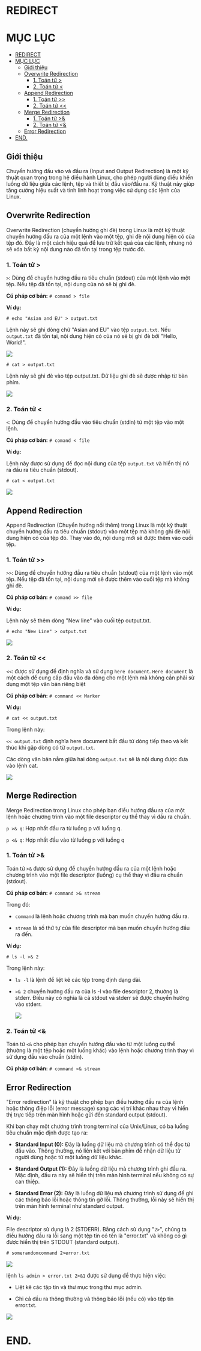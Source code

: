 # REDIRECT

# MỤC LỤC
- [REDIRECT](#redirect)
- [MỤC LỤC](#mục-lục)
  - [Giới thiệu](#giới-thiệu)
  - [Overwrite Redirection](#overwrite-redirection)
    - [1. Toán tử \>](#1-toán-tử-)
    - [2. Toán tử \<](#2-toán-tử-)
  - [Append Redirection](#append-redirection)
    - [1. Toán tử \>\>](#1-toán-tử--1)
    - [2. Toán tử \<\<](#2-toán-tử--1)
  - [Merge Redirection](#merge-redirection)
    - [1. Toán tử \>\&](#1-toán-tử--2)
    - [2. Toán tử \<\&](#2-toán-tử--2)
  - [Error Redirection](#error-redirection)
- [END.](#end)
## Giới thiệu

Chuyển hướng đầu vào và đầu ra (Input and Output Redirection) là một kỹ thuật quan trọng trong hệ điều hành Linux, cho phép người dùng điều khiển luồng dữ liệu giữa các lệnh, tệp và thiết bị đầu vào/đầu ra. Kỹ thuật này giúp tăng cường hiệu suất và tính linh hoạt trong việc sử dụng các lệnh của Linux.

## Overwrite Redirection

Overwrite Redirection (chuyển hướng ghi đè) trong Linux là một kỹ thuật chuyển hướng đầu ra của một lệnh vào một tệp, ghi đè nội dung hiện có của tệp đó. Đây là một cách hiệu quả để lưu trữ kết quả của các lệnh, nhưng nó sẽ xóa bất kỳ nội dung nào đã tồn tại trong tệp trước đó.

### 1. Toán tử >

``>``: Dùng để chuyển hướng đầu ra tiêu chuẩn (stdout) của một lệnh vào một tệp. Nếu tệp đã tồn tại, nội dung của nó sẽ bị ghi đè.

**Cú pháp cơ bản:** ``# comand > file``

**Ví dụ:**

``# echo "Asian and EU" > output.txt``

Lệnh này sẽ ghi dòng chữ "Asian and EU" vào tệp ``output.txt``. Nếu ``output.txt`` đã tồn tại, nội dung hiện có của nó sẽ bị ghi đè bởi "Hello, World!".

![](/thuctap/img/echo_standout.png)

``# cat > output.txt``

Lệnh này sẽ ghi đè vào tệp output.txt. Dữ liệu ghi đè sẽ được nhập từ bàn phím.

![](/thuctap/img/cat_standout.png)

### 2. Toán tử <

``<``: Dùng để chuyển hướng đầu vào tiêu chuẩn (stdin) từ một tệp vào một lệnh.

**Cú pháp cơ bản:** ``# comand < file``

**Ví dụ:**

Lệnh này được sử dụng để đọc nội dung của tệp ``output.txt`` và hiển thị nó ra đầu ra tiêu chuẩn (stdout).

``# cat < output.txt``

![](/thuctap/img/cat_standin.png)

## Append Redirection

Append Redirection (Chuyển hướng nối thêm) trong Linux là một kỹ thuật chuyển hướng đầu ra tiêu chuẩn (stdout) vào một tệp mà không ghi đè nội dung hiện có của tệp đó. Thay vào đó, nội dung mới sẽ được thêm vào cuối tệp.

### 1. Toán tử >>
``>>``: Dùng để chuyển hướng đầu ra tiêu chuẩn (stdout) của một lệnh vào một tệp. Nếu tệp đã tồn tại, nội dung mới sẽ được thêm vào cuối tệp mà không ghi đè.

**Cú pháp cơ bản:** ``# comand >> file``

**Ví dụ:**

Lệnh này sẽ thêm dòng "New line" vào cuối tệp output.txt.

``# echo "New Line" > output.txt``

![](/thuctap/img/echo_standin2.png)

### 2. Toán tử <<

``<<``: được sử dụng để định nghĩa và sử dụng ``here document``. ``Here document`` là một cách để cung cấp đầu vào đa dòng cho một lệnh mà không cần phải sử dụng một tệp văn bản riêng biệt

**Cú pháp cơ bản:** ``# command << Marker``

**Ví dụ:**

``# cat << output.txt``

Trong lệnh này:

``<< output.txt`` định nghĩa here document bắt đầu từ dòng tiếp theo và kết thúc khi gặp dòng có từ ``output.txt``.

Các dòng văn bản nằm giữa hai dòng ``output.txt`` sẽ là nội dung được đưa vào lệnh cat.

![](/thuctap/img/cat_output.png)

## Merge Redirection

Merge Redirection trong Linux cho phép bạn điều hướng đầu ra của một lệnh hoặc chương trình vào một file descriptor cụ thể thay vì đầu ra chuẩn.

``p >& q``: Hợp nhất đầu ra từ luồng p với luồng q.

``p <& q``: Hợp nhất đầu vào từ luồng p với luồng q

### 1. Toán tử >&

Toán tử ``>&`` được sử dụng để chuyển hướng đầu ra của một lệnh hoặc chương trình vào một file descriptor (luồng) cụ thể thay vì đầu ra chuẩn (stdout).

**Cú pháp cơ bản:** ``# command >& stream``

Trong đó:

* ``command`` là lệnh hoặc chương trình mà bạn muốn chuyển hướng đầu ra.

* ``stream`` là số thứ tự của file descriptor mà bạn muốn chuyển hướng đầu ra đến.

**Ví dụ:**

``# ls -l >& 2``

Trong lệnh này:

* ``ls -l`` là lệnh để liệt kê các tệp trong định dạng dài.

* ``>& 2`` chuyển hướng đầu ra của ls -l vào file descriptor 2, thường là stderr. Điều này có nghĩa là cả stdout và stderr sẽ được chuyển hướng vào stderr.

    ![](/thuctap/img/ls_stderr.png)

### 2. Toán tử <&

Toán tử ``<&`` cho phép bạn chuyển hướng đầu vào từ một luồng cụ thể (thường là một tệp hoặc một luồng khác) vào lệnh hoặc chương trình thay vì sử dụng đầu vào chuẩn (stdin).

**Cú pháp cơ bản:** ``# command <& stream``

## Error Redirection

"Error redirection" là kỹ thuật cho phép bạn điều hướng đầu ra của lệnh hoặc thông điệp lỗi (error message) sang các vị trí khác nhau thay vì hiển thị trực tiếp trên màn hình hoặc gửi đến standard output (stdout).

Khi bạn chạy một chương trình trong terminal của Unix/Linux, có ba luồng tiêu chuẩn mặc định được tạo ra:

* **Standard Input (0):** Đây là luồng dữ liệu mà chương trình có thể đọc từ đầu vào. Thông thường, nó liên kết với bàn phím để nhận dữ liệu từ người dùng hoặc từ một luồng dữ liệu khác.

* **Standard Output (1):** Đây là luồng dữ liệu mà chương trình ghi đầu ra. Mặc định, đầu ra này sẽ hiển thị trên màn hình terminal nếu không có sự can thiệp.

* **Standard Error (2):** Đây là luồng dữ liệu mà chương trình sử dụng để ghi các thông báo lỗi hoặc thông tin gỡ lỗi. Thông thường, lỗi này sẽ hiển thị trên màn hình terminal như standard output.

**Ví dụ:**

File descriptor sử dụng là 2 (STDERR). Bằng cách sử dụng "``2>``", chúng ta điều hướng đầu ra lỗi sang một tệp tin có tên là "error.txt" và không có gì được hiển thị trên STDOUT (standard output).

``# somerandomcommand 2>error.txt``

![](/thuctap/img/somerandom.png)

lệnh ``ls admin > error.txt 2>&1`` được sử dụng để thực hiện việc:

* Liệt kê các tập tin và thư mục trong thư mục admin.

* Ghi cả đầu ra thông thường và thông báo lỗi (nếu có) vào tệp tin error.txt.

![](/thuctap/img/admin_to_error.png)



# END.
